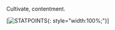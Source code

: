 Cultivate, contentment.

[![STATPOINTS](https://blogger.googleusercontent.com/img/a/AVvXsEgHSYm5u7CWvgH7nDegGV81ed7j_p8Zy8cLXexQD82IPaq8gEp2WH825iEfQuURYQ-M9ygJS7nwBHri_OukqBord8IcA3E7SzdyR2N4ez8-ScAQRV3d6tGzyw4LIUstkJ-QoVk5sKYZtuxURr16aUVNTukB5uWAedfTp0U2TtRVolv37qiztETqaQa_=w800){: style="width:100%;"}]

